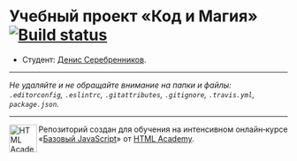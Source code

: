 # Учебный проект «Код и Магия» [![Build status][travis-image]][travis-url]

* Студент: [Денис Серебренников](https://up.htmlacademy.ru/javascript/12/user/107626).

---

_Не удаляйте и не обращайте внимание на папки и файлы:_<br>
_`.editorconfig`, `.eslintrc`, `.gitattributes`, `.gitignore`, `.travis.yml`, `package.json`._

---

<a href="https://htmlacademy.ru/intensive/javascript"><img align="left" width="50" height="50" title="HTML Academy" src="https://up.htmlacademy.ru/static/img/intensive/javascript/logo-for-github.svg"></a>

Репозиторий создан для обучения на интенсивном онлайн‑курсе «[Базовый JavaScript](https://htmlacademy.ru/intensive/javascript)» от [HTML Academy](https://htmlacademy.ru).

[travis-image]: https://travis-ci.org/htmlacademy-javascript/107626-code-and-magick.svg?branch=master
[travis-url]: https://travis-ci.org/htmlacademy-javascript/107626-code-and-magick
